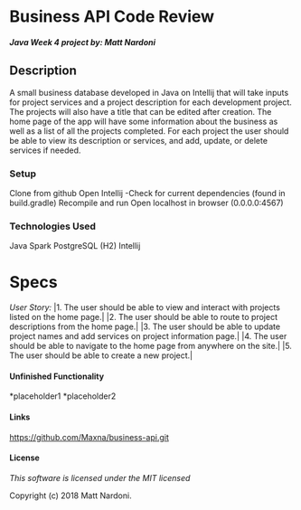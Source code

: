 # Business API Code Review
#### _Java Week 4 project by: **Matt Nardoni**_



## Description

A small business database developed in Java on Intellij that will take inputs for project services and a project description for each development project. The projects will also have a title that can be edited after creation. The home page of the app will have some information about the business as well as a list of all the projects completed. For each project the user should be able to view its description or services, and add, update, or delete services if needed.


### Setup

Clone from github
Open Intellij
    -Check for current dependencies (found in build.gradle)
Recompile and run
Open localhost in browser (0.0.0.0:4567)



### Technologies Used

Java
Spark
PostgreSQL (H2)
Intellij


# Specs
_*User Story:*_
|1. The user should be able to view and interact with projects listed on the home page.|
|2. The user should be able to route to project descriptions from the home page.|
|3. The user should be able to update project names and add services on project information page.|
|4. The user should be able to navigate to the home page from anywhere on the site.|
|5. The user should be able to create a new project.|



#### Unfinished Functionality
*placeholder1
*placeholder2


#### Links
https://github.com/Maxna/business-api.git


#### License

_This software is licensed under the MIT licensed_

Copyright (c) 2018 Matt Nardoni.
